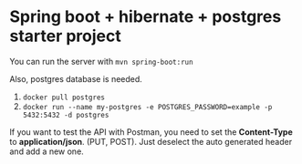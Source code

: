 # Spring boot + hibernate + postgres starter project

You can run the server with 
`mvn spring-boot:run`

Also, postgres database is needed. 
1. `docker pull postgres`
2. `docker run --name my-postgres -e POSTGRES_PASSWORD=example -p 5432:5432 -d postgres`

If you want to test the API with Postman, you need to set the <strong>Content-Type</strong> to <strong>application/json</strong>. (PUT, POST).
Just deselect the auto generated header and add a new one.
